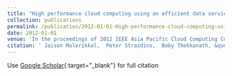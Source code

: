 ```yaml
---
title: "High performance cloud computing using an efficient data service"
collection: publications
permalink: /publication/2012-01-01-High-performance-cloud-computing-using-an-efficient-data-service
date: 2012-01-01
venue: 'In the proceedings of 2012 IEEE Asia Pacific Cloud Computing Congress (APCloudCC)'
citation: ' Jaison Mulerikkal,  Peter Strazdins,  Boby Thekkanath, &quot;High performance cloud computing using an efficient data service.&quot; In the proceedings of 2012 IEEE Asia Pacific Cloud Computing Congress (APCloudCC), 2012.'
---
```

Use [Google Scholar](https://scholar.google.com/scholar?q=High+performance+cloud+computing+using+an+efficient+data+service){:target="_blank"} for full citation
